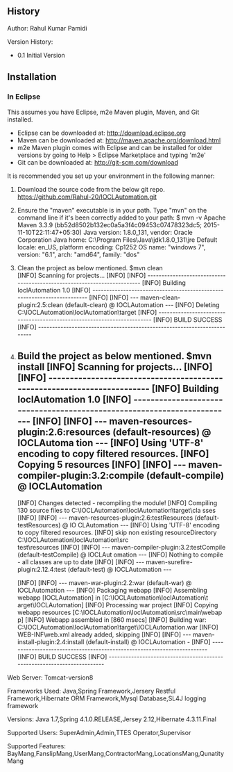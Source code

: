 ## History

Author: Rahul Kumar Pamidi

Version History:
- 0.1 Initial Version

## Installation

### In Eclipse

This assumes you have Eclipse, m2e Maven plugin, Maven, and Git installed.

- Eclipse can be downloaded at: http://download.eclipse.org
- Maven can be downloaded at: http://maven.apache.org/download.html
- m2e Maven plugin comes with Eclipse and can be installed for older versions by going to Help > Eclipse Marketplace and typing 'm2e'
- Git can be downloaded at: http://git-scm.com/download

 It is recommended you set up your environment in the following manner:
 
 1. Download the source code from the below git repo.
    https://github.com/Rahul-20/IOCLAutomation.git
  
 2. Ensure the "maven" executable is in your path. Type "mvn" on the command line if it's been correctly added to your path:
        $ mvn -v
        Apache Maven 3.3.9 (bb52d8502b132ec0a5a3f4c09453c07478323dc5; 2015-11-10T22:11:47+05:30)
        Java version: 1.8.0_131, vendor: Oracle Corporation
        Java home: C:\Program Files\Java\jdk1.8.0_131\jre
        Default locale: en_US, platform encoding: Cp1252
        OS name: "windows 7", version: "6.1", arch: "amd64", family: "dos"
        
  3. Clean the project as below mentioned.
        $mvn clean  
        [INFO] Scanning for projects...
        [INFO]
        [INFO] ------------------------------------------------------------------------
        [INFO] Building IoclAutomation 1.0
        [INFO] ------------------------------------------------------------------------
        [INFO]
        [INFO] --- maven-clean-plugin:2.5:clean (default-clean) @ IOCLAutomation ---
        [INFO] Deleting C:\IOCLAutomation\IoclAutomation\target
        [INFO] ------------------------------------------------------------------------
        [INFO] BUILD SUCCESS
        [INFO] ------------------------------------------------------------------------
  
  4. Build the project as below mentioned.
        $mvn install
        [INFO] Scanning for projects...
        [INFO]
        [INFO] ------------------------------------------------------------------------
        [INFO] Building IoclAutomation 1.0
        [INFO] ------------------------------------------------------------------------
        [INFO]
        [INFO] --- maven-resources-plugin:2.6:resources (default-resources) @ IOCLAutoma
        tion ---
        [INFO] Using 'UTF-8' encoding to copy filtered resources.
        [INFO] Copying 5 resources
        [INFO]
        [INFO] --- maven-compiler-plugin:3.2:compile (default-compile) @ IOCLAutomation
        ---
        [INFO] Changes detected - recompiling the module!
        [INFO] Compiling 130 source files to C:\IOCLAutomation\IoclAutomation\target\cla
        sses
        [INFO]
        [INFO] --- maven-resources-plugin:2.6:testResources (default-testResources) @ IO
        CLAutomation ---
        [INFO] Using 'UTF-8' encoding to copy filtered resources.
        [INFO] skip non existing resourceDirectory C:\IOCLAutomation\IoclAutomation\src\
        test\resources
        [INFO]
        [INFO] --- maven-compiler-plugin:3.2:testCompile (default-testCompile) @ IOCLAut
        omation ---
        [INFO] Nothing to compile - all classes are up to date
        [INFO]
        [INFO] --- maven-surefire-plugin:2.12.4:test (default-test) @ IOCLAutomation ---

        [INFO]
        [INFO] --- maven-war-plugin:2.2:war (default-war) @ IOCLAutomation ---
        [INFO] Packaging webapp
        [INFO] Assembling webapp [IOCLAutomation] in [C:\IOCLAutomation\IoclAutomation\t
        arget\IOCLAutomation]
        [INFO] Processing war project
        [INFO] Copying webapp resources [C:\IOCLAutomation\IoclAutomation\src\main\webap
        p]
        [INFO] Webapp assembled in [860 msecs]
        [INFO] Building war: C:\IOCLAutomation\IoclAutomation\target\IOCLAutomation.war
        [INFO] WEB-INF\web.xml already added, skipping
        [INFO]
        [INFO] --- maven-install-plugin:2.4:install (default-install) @ IOCLAutomation -
        [INFO] ------------------------------------------------------------------------
        [INFO] BUILD SUCCESS
        [INFO] ------------------------------------------------------------------------
       

Web Server:
Tomcat-version8

Frameworks Used:
Java,Spring Framework,Jersery Restful Framework,Hibernate ORM Framework,Mysql Database,SL4J logging framework

Versions: 
Java 1.7,Spring 4.1.0.RELEASE,Jersey 2.12,Hibernate 4.3.11.Final

Supported Users: 
SuperAdmin,Admin,TTES Operator,Supervisor

Supported Features:
BayMang,FanslipMang,UserMang,ContractorMang,LocationsMang,QunatityMang
